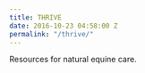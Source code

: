 ```yaml
---
title: THRIVE
date: 2016-10-23 04:58:00 Z
permalink: "/thrive/"
---
```


Resources for natural equine care.